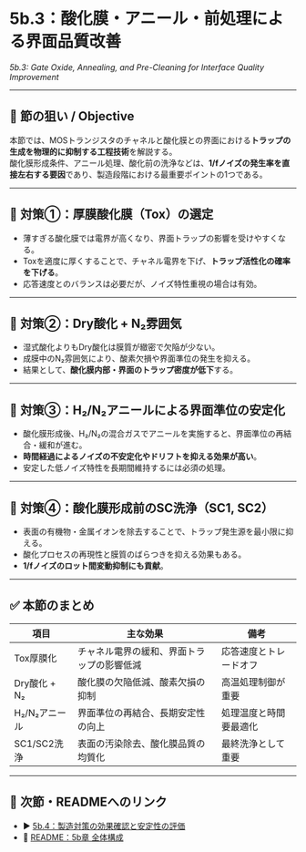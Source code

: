# 5b.3：酸化膜・アニール・前処理による界面品質改善  
*5b.3: Gate Oxide, Annealing, and Pre-Cleaning for Interface Quality Improvement*

---

## 🎯 節の狙い / Objective

本節では、MOSトランジスタのチャネルと酸化膜との界面における**トラップの生成を物理的に抑制する工程技術**を解説する。  
酸化膜形成条件、アニール処理、酸化前の洗浄などは、**1/fノイズの発生率を直接左右する要因**であり、製造段階における最重要ポイントの1つである。

---

## 🔧 対策①：厚膜酸化膜（Tox）の選定

- 薄すぎる酸化膜では電界が高くなり、界面トラップの影響を受けやすくなる。
- Toxを適度に厚くすることで、チャネル電界を下げ、**トラップ活性化の確率を下げる**。
- 応答速度とのバランスは必要だが、ノイズ特性重視の場合は有効。

---

## 🔧 対策②：Dry酸化 + N₂雰囲気

- 湿式酸化よりもDry酸化は膜質が緻密で欠陥が少ない。
- 成膜中のN₂雰囲気により、酸素欠損や界面準位の発生を抑える。
- 結果として、**酸化膜内部・界面のトラップ密度が低下**する。

---

## 🔧 対策③：H₂/N₂アニールによる界面準位の安定化

- 酸化膜形成後、H₂/N₂の混合ガスでアニールを実施すると、界面準位の再結合・緩和が進む。
- **時間経過によるノイズの不安定化やドリフトを抑える効果が高い**。
- 安定した低ノイズ特性を長期間維持するには必須の処理。

---

## 🔧 対策④：酸化膜形成前のSC洗浄（SC1, SC2）

- 表面の有機物・金属イオンを除去することで、トラップ発生源を最小限に抑える。
- 酸化プロセスの再現性と膜質のばらつきを抑える効果もある。
- **1/fノイズのロット間変動抑制にも貢献**。

---

## ✅ 本節のまとめ

| 項目 | 主な効果 | 備考 |
|------|-----------|------|
| Tox厚膜化 | チャネル電界の緩和、界面トラップの影響低減 | 応答速度とトレードオフ |
| Dry酸化 + N₂ | 酸化膜の欠陥低減、酸素欠損の抑制 | 高温処理制御が重要 |
| H₂/N₂アニール | 界面準位の再結合、長期安定性の向上 | 処理温度と時間要最適化 |
| SC1/SC2洗浄 | 表面の汚染除去、酸化膜品質の均質化 | 最終洗浄として重要 |

---

## 🔗 次節・READMEへのリンク

- ▶️ [5b.4：製造対策の効果確認と安定性の評価](5b_4_effect_verification.md)
- 📘 [README：5b章 全体構成](README.md)
